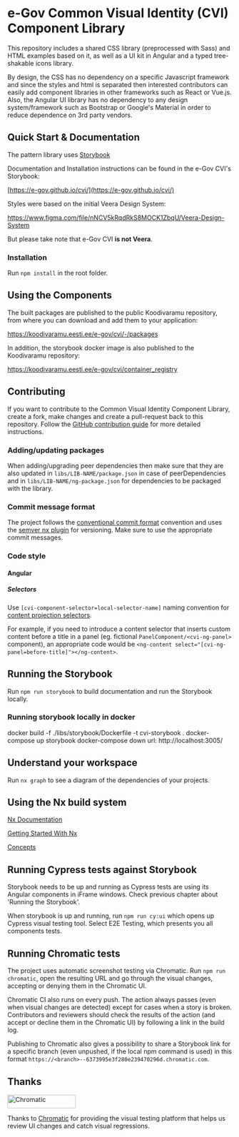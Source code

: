 # e-Gov Common Visual Identity (CVI) Component Library

This repository includes a shared CSS library (preprocessed with Sass) and HTML examples based on it, as well as a UI kit in Angular and a typed tree-shakable icons library.

By design, the CSS has no dependency on a specific Javascript framework and since the styles and html is separated then interested contributors can easily add component libraries in other frameworks such as React or Vue.js.
Also, the Angular UI library has no dependency to any design system/framework such as Bootstrap or Google's Material in order to reduce dependence on 3rd party vendors.

## Quick Start & Documentation

The pattern library uses [Storybook](https://storybook.js.org)

Documentation and Installation instructions can be found in the e-Gov CVI's Storybook:

[https://e-gov.github.io/cvi/](https://e-gov.github.io/cvi/)

Styles were based on the initial Veera Design System:

https://www.figma.com/file/nNCV5kRqdRkS8MOCK1ZbqU/Veera-Design-System

But please take note that e-Gov CVI **is not Veera**.

### Installation

Run `npm install` in the root folder.

## Using the Components

The built packages are published to the public Koodivaramu repository, from where you can download and add them to your application:

https://koodivaramu.eesti.ee/e-gov/cvi/-/packages

In addition, the storybook docker image is also published to the Koodivaramu repository:

https://koodivaramu.eesti.ee/e-gov/cvi/container_registry

## Contributing
If you want to contribute to the Common Visual Identity Component Library, create a fork, make changes and create a pull-request back to this repository.
Follow the [GitHub contribution guide](https://docs.github.com/en/get-started/quickstart/contributing-to-projects) for more detailed instructions.

### Adding/updating packages
When adding/upgrading peer dependencies then make sure that they are also updated in `libs/LIB-NAME/package.json` in case of peerDependencies and in `libs/LIB-NAME/ng-package.json` for dependencies to be packaged with the library.

### Commit message format
The project follows the [conventional commit format](https://www.conventionalcommits.org) convention and uses the [semver nx plugin](https://github.com/jscutlery/semver) for versioning.
Make sure to use the appropriate commit messages.

### Code style

#### Angular

##### Selectors

Use `[cvi-component-selector=local-selector-name]` naming convention for [content projection selectors](https://angular.io/guide/content-projection).

For example, if you need to introduce a content selector that inserts custom content before a title in a panel (eg. fictional `PanelComponent/<cvi-ng-panel>` component), an appropriate code would be `<ng-content select="[cvi-ng-panel=before-title]"></ng-content>`.

## Running the Storybook

Run `npm run storybook` to build documentation and run the Storybook locally.

### Running storybook locally in docker

docker build -f ./libs/storybook/Dockerfile -t cvi-storybook .
docker-compose up storybook
docker-compose down
url: http://localhost:3005/

## Understand your workspace

Run `nx graph` to see a diagram of the dependencies of your projects.

## Using the Nx build system

[Nx Documentation](https://nx.dev/angular)

[Getting Started With Nx](https://nx.dev/getting-started/intro)

[Concepts](https://nx.dev/concepts)

## Running Cypress tests against Storybook

Storybook needs to be up and running as Cypress tests are using its Angular components in iFrame windows. Check previous chapter about 'Running the Storybook'.

When storybook is up and running, run `npm run cy:ui` which opens up Cypress visual testing tool. Select E2E Testing, which presents you all components tests.

## Running Chromatic tests

The project uses automatic screenshot testing via Chromatic. Run `npm run chromatic`, open the resulting URL and go through the visual changes, accepting or denying them in the Chromatic UI.

Chromatic CI also runs on every push. The action always passes (even when visual changes are detected) except for cases when a story is broken. Contributors and reviewers should check the results of the action (and accept or decline them in the Chromatic UI) by following a link in the build log.

Publishing to Chromatic also gives a possibility to share a Storybook link for a specific branch (even unpushed, if the local npm command is used) in this format `https://<branch>--6373995e3f280e239470296d.chromatic.com`.

## Thanks

<a href="https://www.chromatic.com/"><img src="https://user-images.githubusercontent.com/321738/84662277-e3db4f80-af1b-11ea-88f5-91d67a5e59f6.png" width="153" height="30" alt="Chromatic" /></a>

Thanks to [Chromatic](https://www.chromatic.com/) for providing the visual testing platform that helps us review UI changes and catch visual regressions.
